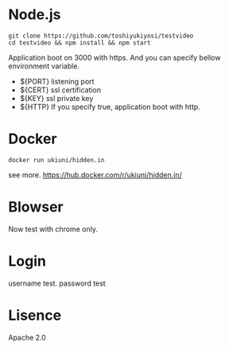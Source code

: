 

# Node.js
```
git clone https://github.com/toshiyukiyosi/testvideo
cd testvideo && npm install && npm start
```

Application boot on 3000 with https.
And you can specify bellow environment variable.

* ${PORT} listening port
* ${CERT} ssl certification
* ${KEY} ssl private key
* ${HTTP} If you specify true, 
application boot with http.

# Docker
```
docker run ukiuni/hidden.in 
```
see more. 
https://hub.docker.com/r/ukiuni/hidden.in/

# Blowser
Now test with chrome only.
# Login
username test. password test

# Lisence
Apache 2.0

